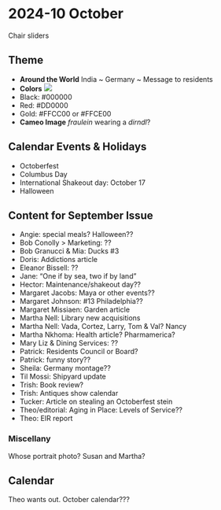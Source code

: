 # 2024-10 October

Chair sliders

## Theme

* **Around the World** India \~ Germany \~ Message to residents
* **Colors** ![](media/b6a03c23d5ba5bab98291f927d69b498.png)
* Black: #000000
* Red: #DD0000
* Gold: #FFCC00 or #FFCE00
* **Cameo Image** *fraulein* wearing a *dirndl*?

## Calendar Events & Holidays

* Octoberfest
* Columbus Day
* International Shakeout day: October 17
* Halloween

## Content for September Issue

* Angie: special meals? Halloween??
* Bob Conolly \> Marketing: ??
* Bob Granucci & Mia: Ducks \#3
* Doris: Addictions article
* Eleanor Bissell: ??
* Jane: “One if by sea, two if by land”
* Hector: Maintenance/shakeout day??
* Margaret Jacobs: Maya or other events??
* Margaret Johnson: \#13 Philadelphia??
* Margaret Missiaen: Garden article
* Martha Nell: Library new acquisitions
* Martha Nell: Vada, Cortez, Larry, Tom & Val? Nancy
* Martha Nkhoma: Health article? Pharmamerica?
* Mary Liz & Dining Services: ??
* Patrick: Residents Council or Board?
* Patrick: funny story??
* Sheila: Germany montage??
* Til Mossi: Shipyard update
* Trish: Book review?
* Trish: Antiques show calendar
* Tucker: Article on stealing an Octoberfest stein
* Theo/editorial: Aging in Place: Levels of Service??
* Theo: EIR report

### Miscellany

Whose portrait photo? Susan and Martha?

## Calendar

Theo wants out. October calendar???
